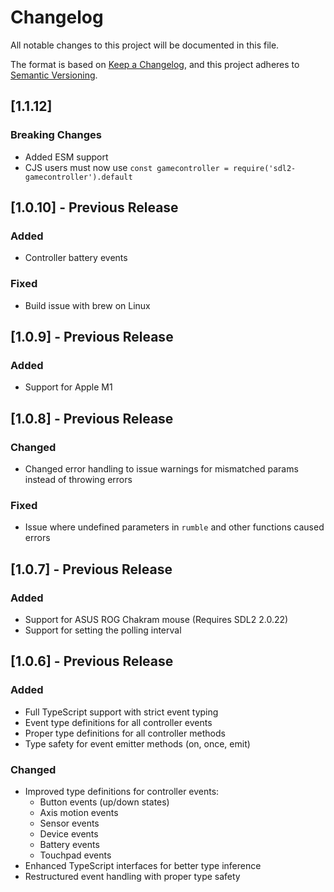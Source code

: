 # Changelog
All notable changes to this project will be documented in this file.

The format is based on [Keep a Changelog](https://keepachangelog.com/en/1.0.0/),
and this project adheres to [Semantic Versioning](https://semver.org/spec/v2.0.0.html).

## [1.1.12]
### Breaking Changes
- Added ESM support
- CJS users must now use `const gamecontroller = require('sdl2-gamecontroller').default`

## [1.0.10] - Previous Release
### Added
- Controller battery events
### Fixed
- Build issue with brew on Linux

## [1.0.9] - Previous Release
### Added
- Support for Apple M1

## [1.0.8] - Previous Release
### Changed
- Changed error handling to issue warnings for mismatched params instead of throwing errors
### Fixed
- Issue where undefined parameters in `rumble` and other functions caused errors

## [1.0.7] - Previous Release
### Added
- Support for ASUS ROG Chakram mouse (Requires SDL2 2.0.22)
- Support for setting the polling interval

## [1.0.6] - Previous Release
### Added
- Full TypeScript support with strict event typing
- Event type definitions for all controller events
- Proper type definitions for all controller methods
- Type safety for event emitter methods (on, once, emit)

### Changed
- Improved type definitions for controller events:
    - Button events (up/down states)
    - Axis motion events
    - Sensor events
    - Device events
    - Battery events
    - Touchpad events
- Enhanced TypeScript interfaces for better type inference
- Restructured event handling with proper type safety